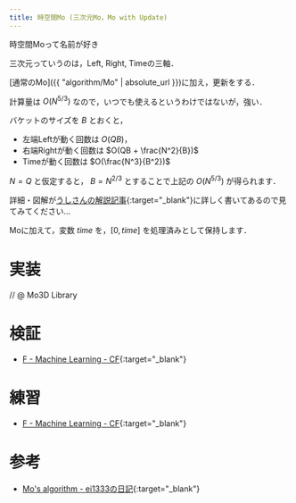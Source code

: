 ```yaml
---
title: 時空間Mo (三次元Mo，Mo with Update)
---
```


時空間Moって名前が好き

三次元っていうのは，Left, Right, Timeの三軸．

[通常のMo]({{ "algorithm/Mo" | absolute_url }})に加え，更新をする．

計算量は $O(N^{5/3})$ なので，いつでも使えるというわけではないが，強い．

バケットのサイズを $B$ とおくと，

* 左端Leftが動く回数は $O(QB)$，
* 右端Rightが動く回数は $O(QB + \frac{N^2}{B})$
* Timeが動く回数は $O(\frac{N^3}{B^2})$

$N = Q$ と仮定すると， $B=N^{2/3}$ とすることで上記の $O(N^{5/3})$ が得られます．

詳細・図解が[うしさんの解説記事](https://ei1333.hateblo.jp/entry/2017/09/11/211011){:target="_blank"}<!--_-->に詳しく書いてあるので見てみてください…

Moに加えて，変数 $time$ を，$[0, time]$ を処理済みとして保持します．

# 実装

// @ Mo3D Library

# 検証

* [F - Machine Learning - CF](https://codeforces.com/contest/940/submission/42752956){:target="_blank"}<!--_-->

# 練習

* [F - Machine Learning - CF](https://codeforces.com/contest/940/problem/F){:target="_blank"}<!--_-->

# 参考

* [Mo's algorithm - ei1333の日記](https://ei1333.hateblo.jp/entry/2017/09/11/211011){:target="_blank"}<!--_-->
